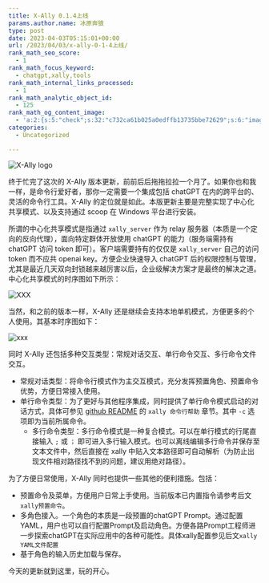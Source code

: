 ```yaml
---
title: X-Ally 0.1.4上线
params.author.name: 冰原奔狼
type: post
date: 2023-04-03T05:15:01+00:00
url: /2023/04/03/x-ally-0-1-4上线/
rank_math_seo_score:
  - 1
rank_math_focus_keyword:
  - chatgpt,xally,tools
rank_math_internal_links_processed:
  - 1
rank_math_analytic_object_id:
  - 125
rank_math_og_content_image:
  - 'a:2:{s:5:"check";s:32:"c732ca61b025a0edffb13735bbe72629";s:6:"images";a:0:{}}'
categories:
  - Uncategorized

---
```

<img decoding="async" src="https://i0.wp.com/cdn.jsdelivr.net/gh/robinmin/imglanding/images/202304031307264.png?w=640&#038;ssl=1" alt="X-Ally logo" data-recalc-dims="1" />

终于忙完了这次的 X-Ally 版本更新，前前后后拖拖拉拉一个月了。如果你也和我一样，是命令行爱好者，那你一定需要一个集成包括 chatGPT 在内的跨平台的、灵活的命令行工具。X-Ally 的定位就是如此。本版更新主要是完整实现了中心化共享模式、以及支持通过 scoop 在 Windows 平台进行安装。

所谓的中心化共享模式是指通过  `xally_server` 作为 relay 服务器（本质是一个定向的反向代理），面向特定群体开放使用 chatGPT 的能力（服务端需持有 chatGPT 访问 token 即可）。客户端需要持有的仅仅是  `xally_server` 自己的访问 token 而不应共 openai key。方便企业快速导入 chatGPT 后的权限控制与管理，尤其是最近几天双向封锁越来越厉害以后，企业级解决方案才是最终的解决之道。中心化共享模式的时序图如下所示：

<img decoding="async" src="https://i0.wp.com/cdn.jsdelivr.net/gh/robinmin/imglanding/images/202304031313616.png?w=640&#038;ssl=1" alt="XXX" data-recalc-dims="1" />

当然，和之前的版本一样，X-Ally 还是继续会支持本地单机模式，方便更多的个人使用。其基本时序图如下：

<img decoding="async" src="https://i0.wp.com/cdn.jsdelivr.net/gh/robinmin/imglanding/images/202304031308104.png?w=640&#038;ssl=1" alt="xxx" data-recalc-dims="1" />

同时 X-Ally 还包括多种交互类型：常规对话交互、单行命令交互、多行命令文件交互。

  * 常规对话类型：将命令行模式作为主交互模式，充分发挥预置角色、预置命令优势，方便日常接入使用。
  * 单行命令类型：为了更好与其他程序集成，同时提供了单行命令模式启动的对话方式，具体可参见 [github README][1] 的 `xally 命令行帮助` 章节。其中 `-c` 选项即为当前所属命令。
      * 多行命令类型：多行命令模式是一种复合模式。可以在单行模式的行尾直接输入 `;` 或 `；` 即可进入多行输入模式。也可以离线编辑多行命令并保存至文本文件中，然后直接在 xally 中贴入文本路径即可自动解析（为防止出现文件相对路径找不到的问题，建议用绝对路径）。

为了方便日常使用，X-Ally 同时也提供一些其他的便利措施。包括：

  * 预置命令及菜单，方便用户日常上手使用。当前版本已内置指令请参考后文 `xally预置命令`。
  * 多角色接入。一个角色的本质是一段预置的chatGPT Prompt。通过配置YAML，用户也可以自行配置Prompt及启动角色。方便各路Prompt工程师进一步探索chatGPT在实际应用中的各种可能性。具体xally配置参见后文`xally YAML文件配置`
  * 基于角色的输入历史加载与保存。

今天的更新就到这里，玩的开心。

 [1]: https://github.com/robinmin/xally/blob/main/README_cn.md
